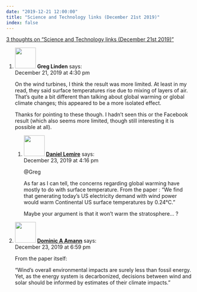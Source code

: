 ```yaml
---
date: "2019-12-21 12:00:00"
title: "Science and Technology links (December 21st 2019)"
index: false
---
```


[3 thoughts on &ldquo;Science and Technology links (December 21st 2019)&rdquo;](/lemire/blog/2019/12-21-science-and-technology-links-december-21st-2019)

<ol class="comment-list">
<li id="comment-476608" class="comment even thread-even depth-1 parent">
<div class="comment-author vcard">
<img alt src="https://secure.gravatar.com/avatar/f9066aabfbe4756a4b22f401c7fcf5e8?s=56&#038;d=mm&#038;r=g" srcset="https://secure.gravatar.com/avatar/f9066aabfbe4756a4b22f401c7fcf5e8?s=112&#038;d=mm&#038;r=g 2x" class="avatar avatar-56 photo" height="56" width="56" decoding="async" /> <b class="fn">Greg Linden</b> <span class="says">says:</span> </div>
<div class="comment-metadata"><time datetime="2019-12-21T16:30:41+00:00">December 21, 2019 at 4:30 pm</time></a> </div>
<div class="comment-content">
<p>On the wind turbines, I think the result was more limited. At least in my read, they said surface temperatures rise due to mixing of layers of air. That&rsquo;s quite a bit different than talking about global warming or global climate changes; this appeared to be a more isolated effect.</p>
<p>Thanks for pointing to these though. I hadn&rsquo;t seen this or the Facebook result (which also seems more limited, though still interesting it is possible at all).</p>
</div>
<ol class="children">
<li id="comment-477311" class="comment byuser comment-author-lemire bypostauthor odd alt depth-2">
<div class="comment-author vcard">
<img alt src="https://secure.gravatar.com/avatar/2ca999bef9535950f5b84281a4dab006?s=56&#038;d=mm&#038;r=g" srcset="https://secure.gravatar.com/avatar/2ca999bef9535950f5b84281a4dab006?s=112&#038;d=mm&#038;r=g 2x" class="avatar avatar-56 photo" height="56" width="56" decoding="async" /> <b class="fn"><a href="https://lemire.me/en/" class="url" rel="ugc">Daniel Lemire</a></b> <span class="says">says:</span> </div>
<div class="comment-metadata"><time datetime="2019-12-23T16:16:45+00:00">December 23, 2019 at 4:16 pm</time></a> </div>
<div class="comment-content">
<p>@Greg</p>
<p>As far as I can tell, the concerns regarding global warming have mostly to do with surface temperature. From the paper : &ldquo;We find that generating today&rsquo;s US electricity demand with wind power would warm Continental US surface temperatures by 0.24°C.&rdquo;</p>
<p>Maybe your argument is that it won&rsquo;t warm the stratosphere&#8230; ?</p>
</div>
</li>
</ol>
</li>
<li id="comment-477323" class="comment even thread-odd thread-alt depth-1">
<div class="comment-author vcard">
<img alt src="https://secure.gravatar.com/avatar/1b5f40ec7c1e07935001188ea498d188?s=56&#038;d=mm&#038;r=g" srcset="https://secure.gravatar.com/avatar/1b5f40ec7c1e07935001188ea498d188?s=112&#038;d=mm&#038;r=g 2x" class="avatar avatar-56 photo" height="56" width="56" loading="lazy" decoding="async" /> <b class="fn"><a href="https://blog.lbs.ca/" class="url" rel="ugc external nofollow">Dominic A Amann</a></b> <span class="says">says:</span> </div>
<div class="comment-metadata"><time datetime="2019-12-23T18:59:40+00:00">December 23, 2019 at 6:59 pm</time></a> </div>
<div class="comment-content">
<p>From the paper itself:</p>
<p>&ldquo;Wind&rsquo;s overall environmental impacts are surely less than fossil energy. Yet, as the energy system is decarbonized, decisions between wind and solar should be informed by estimates of their climate impacts.&rdquo;</p>
</div>
</li>
</ol>
